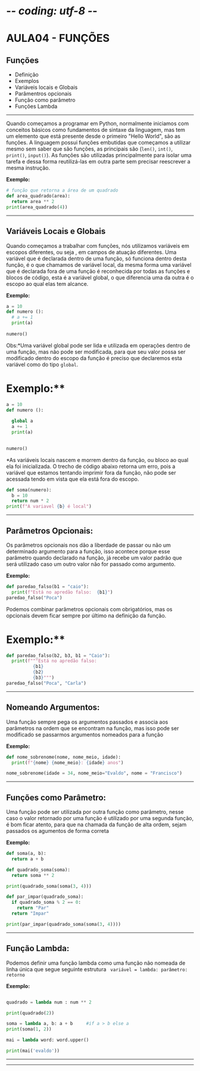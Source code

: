# -*- coding: utf-8 -*-
# AULA04 - FUNÇÕES

## Funções
 - Definição
 - Exemplos
 - Variáveis locais e Globais
 - Parâmentros opcionais
 - Função como parâmetro
 - Funções Lambda

---

Quando começamos a programar em Python, normalmente iniciamos com conceitos básicos como fundamentos de sintaxe da linguagem, mas tem um elemento que está presente desde o primeiro "Hello World", são as funções. 
A linguagem possui funções embutidas que começamos a utilizar mesmo sem saber que são funções, as principais são (`len()`, `int()`, `print()`, `input()`). As funções são utilizadas principalmente para isolar uma
tarefa e dessa forma reutilizá-las em outra parte sem precisar reescrever a mesma instrução.

**Exemplo:**
```python
# função que retorna a área de um quadrado
def area_quadrado(area):
  return area ** 2
print(area_quadrado(4))
```
---

## Variáveis Locais e Globais

Quando começamos a trabalhar com funções, nós utilizamos variáveis em escopos diferentes, ou seja , em campos de atuação diferentes. Uma variável que é 
declarada dentro de uma função, só funciona dentro desta função, é o que chamamos de variável local, da mesma forma uma variável que é declarada fora 
de uma função é reconhecida por todas as funções e blocos de código, esta é a variável global, o que diferencia uma da outra é o escopo ao qual elas
tem alcance.

**Exemplo:**
```python
a = 10
def numero ():
  # a += 1
  print(a)
 
numero()
```
Obs:*Uma variável global pode ser lida e utilizada em operações dentro de uma função, mas não pode ser modificada, para que seu valor possa ser modificado 
dentro do escopo da função é preciso que declaremos esta variável como do tipo `global`.

# Exemplo:**
```python
a = 10
def numero ():
 
  global a
  a += 1
  print(a)  

 
numero()
```

*As variáveis locais nascem e morrem dentro da função, ou bloco ao qual ela foi inicializada. O trecho de código abaixo retorna um erro, pois a variável que
estamos tentando imprimir fora da função, não pode ser acessada tendo em vista que ela está fora do escopo.

```python
def soma(numero):
  b = 10
  return num * 2
print(f"A variavel {b} é local")
```
---

## Parâmetros Opcionais:

Os parâmetros opcionais nos dão a liberdade de passar ou não um determinado argumento para a função, isso acontece porque esse parâmetro quando declarado 
na função, já recebe um valor padrão que será utilizado caso um outro valor não for passado como argumento.


**Exemplo:**
```python
def paredao_falso(b1 = "caio"):
  print(f"Está no apredão falso:  {b1}")
paredao_falso("Poca")
```
Podemos combinar parâmetros opcionais com obrigatórios, mas os opcionais devem ficar sempre por último na definição da função.

# Exemplo:**
```python
def paredao_falso(b2, b3, b1 = "Caio"):
  print(f"""Está no apredão falso:  
          {b1}
          {b2}
          {b3}""")
paredao_falso("Poca", "Carla")
```
---

## Nomeando Argumentos:

Uma função sempre pega os argumentos passados e associa aos parâmetros na ordem que se encontram na função, mas isso pode ser modificado se passarmos argumentos
nomeados para a função

**Exemplo:**
```python
def nome_sobrenome(nome, nome_meio, idade):
  print(f"{nome} {nome_meio}: {idade} anos")

nome_sobrenome(idade = 34, nome_meio="Evaldo", nome = "Francisco")
```
---

## Funções como Parâmetro:

Uma função pode ser utilizada por outra função como parâmetro, nesse caso o valor retornado por uma função é utilizado por uma segunda função, 
é bom ficar atento, para que na chamada da função de alta ordem, sejam passados os agumentos  de forma correta


**Exemplo:**
```python
def soma(a, b):
  return a + b

def quadrado_soma(soma):
  return soma ** 2

print(quadrado_soma(soma(3, 4)))

def par_impar(quadrado_soma):
  if quadrado_soma % 2 == 0:
    return "Par"
  return "Impar"

print(par_impar(quadrado_soma(soma(3, 4))))
```
---


## Função Lambda:

Podemos definir uma função lambda como uma função não nomeada de linha única que segue  seguinte estrutura  ` variável = lambda: parâmetro: retorno`

**Exemplo:**
```python

quadrado = lambda num : num ** 2

print(quadrado(2))

soma = lambda a, b: a + b     #if a > b else a
print(soma(1, 2))

mai = lambda word: word.upper()

print(mai('evaldo'))

```

---


---
